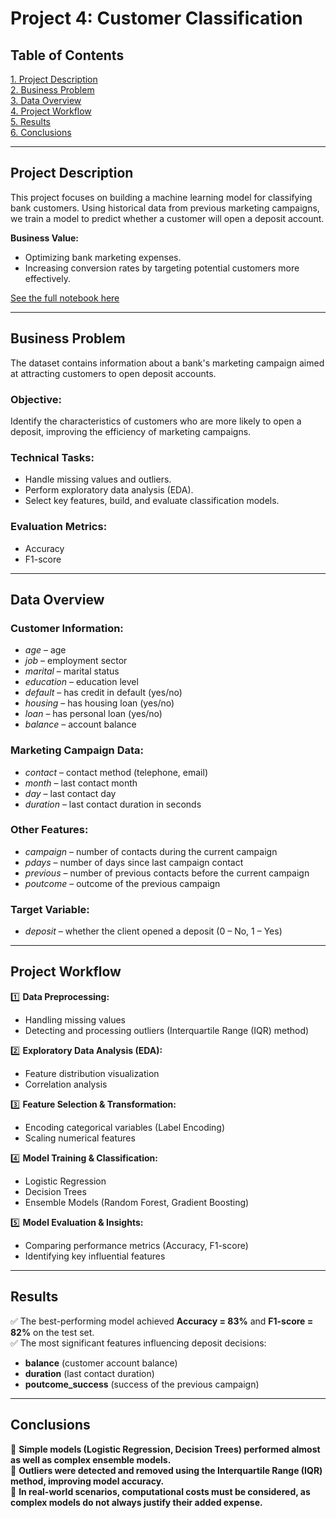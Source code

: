 # Project 4: Customer Classification

## Table of Contents
[1. Project Description](README.md#Project-Description)  
[2. Business Problem](README.md#Business-Problem)  
[3. Data Overview](README.md#Data-Overview)  
[4. Project Workflow](README.md#Project-Workflow)  
[5. Results](README.md#Results)  
[6. Conclusions](README.md#Conclusions)  

---

## Project Description
This project focuses on building a machine learning model for classifying bank customers. Using historical data from previous marketing campaigns, we train a model to predict whether a customer will open a deposit account.  

**Business Value:**  
- Optimizing bank marketing expenses.  
- Increasing conversion rates by targeting potential customers more effectively.  

[See the full notebook here](https://github.com/AndKober/Project_4/blob/master/Project_4_ML.ipynb)  

---

## Business Problem
The dataset contains information about a bank's marketing campaign aimed at attracting customers to open deposit accounts.  

### Objective:
Identify the characteristics of customers who are more likely to open a deposit, improving the efficiency of marketing campaigns.  

### Technical Tasks:
- Handle missing values and outliers.  
- Perform exploratory data analysis (EDA).  
- Select key features, build, and evaluate classification models.  

### Evaluation Metrics:
- Accuracy  
- F1-score  

---

## Data Overview
### Customer Information:
- *age* – age  
- *job* – employment sector  
- *marital* – marital status  
- *education* – education level  
- *default* – has credit in default (yes/no)  
- *housing* – has housing loan (yes/no)  
- *loan* – has personal loan (yes/no)  
- *balance* – account balance  

### Marketing Campaign Data:
- *contact* – contact method (telephone, email)  
- *month* – last contact month  
- *day* – last contact day  
- *duration* – last contact duration in seconds  

### Other Features:
- *campaign* – number of contacts during the current campaign  
- *pdays* – number of days since last campaign contact  
- *previous* – number of previous contacts before the current campaign  
- *poutcome* – outcome of the previous campaign  

### Target Variable:
- *deposit* – whether the client opened a deposit (0 – No, 1 – Yes)  

---

## Project Workflow
1️⃣ **Data Preprocessing:**  
- Handling missing values  
- Detecting and processing outliers (Interquartile Range (IQR) method)  

2️⃣ **Exploratory Data Analysis (EDA):**  
- Feature distribution visualization  
- Correlation analysis  

3️⃣ **Feature Selection & Transformation:**  
- Encoding categorical variables (Label Encoding)  
- Scaling numerical features  

4️⃣ **Model Training & Classification:**  
- Logistic Regression  
- Decision Trees  
- Ensemble Models (Random Forest, Gradient Boosting)  

5️⃣ **Model Evaluation & Insights:**  
- Comparing performance metrics (Accuracy, F1-score)  
- Identifying key influential features  

---

## Results
✅ The best-performing model achieved **Accuracy = 83%** and **F1-score = 82%** on the test set.  
✅ The most significant features influencing deposit decisions:  
   - **balance** (customer account balance)  
   - **duration** (last contact duration)  
   - **poutcome_success** (success of the previous campaign)  

---

## Conclusions
🔹 **Simple models (Logistic Regression, Decision Trees) performed almost as well as complex ensemble models.**  
🔹 **Outliers were detected and removed using the Interquartile Range (IQR) method, improving model accuracy.**  
🔹 **In real-world scenarios, computational costs must be considered, as complex models do not always justify their added expense.**  
